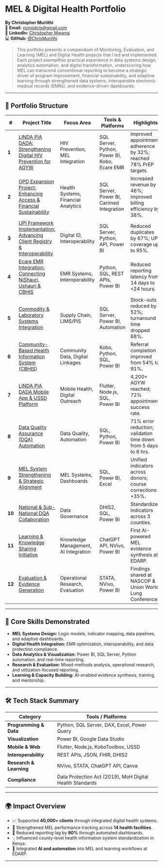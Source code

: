 # MEL & Digital Health Portfolio

**By Christopher Muriithi**  
📧 **Email:** [nomiskris@gmail.com](mailto:nomiskris@gmail.com)  
🔗 **LinkedIn:** [Christopher Mwangi](https://www.linkedin.com/in/christopher-mwangi-894265b0)  
💻 **GitHub:** [@ChrisMuriithi](https://github.com/ChrisMuriithi)

> This portfolio presents a compendium of Monitoring, Evaluation, and Learning (MEL) and Digital Health projects that I led and implemented. Each project exemplifies practical experience in data systems design, analytics automation, and digital transformation, underscoring how MEL can transcend conventional reporting to become a strategic driver of program improvement, financial sustainability, and adaptive learning through strengthened data systems, interoperable electronic medical records (EMRs), and evidence-driven dashboards.


<!-- Repo Title & Description for GitHub -->
<!-- Title: MEL & Digital Health Projects -->
<!-- Description: Portfolio showcasing Monitoring, Evaluation & Learning (MEL) systems, data analytics, and digital health transformation projects led in Nairobi, Kenya. -->


---

## 📂 Portfolio Structure

| # | Project Title | Focus Area | Tools & Platforms | Highlights |
|---|----------------|-------------|------------------|-------------|
| **1** | [LINDA PIA DADA: Strengthening Digital HIV Prevention for AGYW](./01_LINDA_PIA_DADA/README.md) | HIV Prevention, MEL Integration | SQL Server, Python, Power BI, Kobo, Ecare EMR | Improved appointment adherence by 32%; reached 78% PrEP targets. |
| **2** | [OPD Expansion Project: Enhancing Access & Financial Sustainability](./02_OPD_Expansion/README.md) | Health Systems, Financial Analytics | SQL Server, Power BI, Carimed Integration | Increased revenue by 46%; improved billing efficiency by 38%. |
| **3** | [UPI Framework Implementation: Advancing Client Registry & Interoperability](./03_UPI_Framework/README.md) | Digital ID, Interoperability | SQL Server, Python, API, Power BI | Reduced duplicates by 67%; UPI coverage up to 95%. |
| **4** | [Ecare EMR Integration: Connecting NiShauri, Ushauri & CBHIS](./04_Ecare_EMR_Integration/README.md) | EMR Systems, Interoperability | Python, SQL, REST APIs, Power BI | Reduced reporting latency from 14 days to <24 hours. |
| **5** | [Commodity & Laboratory Systems Integration](./05_Commodity_LIMS_Integration/README.md) | Supply Chain, LIMS/PIS | SQL Server, Power BI, Automation | Stock-outs reduced by 52%; turnaround time dropped 68%. |
| **6** | [Community-Based Health Information System (CBHIS)](./06_CBHIS_Project/README.md) | Community Data, Digital Linkages | Kobo, Python, SQL, Power BI | Referral completion improved from 54% to 91%. |
| **7** | [LINDA PIA DADA Mobile App & USSD Platform](./07_LINDA_PIA_DADA_App_USSD/README.md) | Mobile Health, Digital Outreach | Flutter, Node.js, SQL, Power BI | 4,200+ AGYW reached; 72% appointment success rate. |
| **8** | [Data Quality Assurance (DQA) Automation](./08_DQA_Automation/README.md) | Data Quality, Automation | SQL, Python, Power BI | 71% error reduction; validation time down from 5 days to 6 hrs. |
| **9** | [MEL System Strengthening & Strategic Alignment](./09_MEL_System_Strengthening/README.md) | MEL Systems, Dashboards | SQL, Power BI, Excel | Unified indicators across donors; course corrections +35%. |
| **10** | [National & Sub-National DQA Collaboration](./10_National_DQA_Collaboration/README.md) | Data Governance | DHIS2, SQL, Power BI | Standardized indicators across 3 counties. |
| **11** | [Learning & Knowledge Sharing Initiative](./11_Learning_Knowledge_Sharing/README.md) | Knowledge Management, AI Integration | ChatGPT API, NVivo, Power BI | First AI-powered MEL evidence synthesis at EDARP. |
| **12** | [Evaluation & Evidence Generation](./12_Evaluation_Evidence_Generation/README.md) | Operational Research, Evaluation | STATA, NVivo, Power BI | Findings shared at NASCOP & Union World Lung Conference. |

---

## 🧠 Core Skills Demonstrated
- **MEL Systems Design:** Logic models, indicator mapping, data pipelines, and adaptive dashboards.  
- **Digital Health Integration:** EMR optimization, interoperability, and data protection compliance.  
- **Data Analytics & Visualization:** Power BI, SQL Server, Python automation, and real-time reporting.  
- **Research & Evaluation:** Mixed-methods analysis, operational research, and utilization-focused reporting.  
- **Learning & Capacity Building:** AI-enabled evidence synthesis, training, and mentorship.  

---

## 🛠️ Tech Stack Summary
| Category | Tools / Platforms |
|-----------|------------------|
| **Programming & Data** | Python, SQL Server, DAX, Excel, Power Query |
| **Visualization** | Power BI, Google Data Studio |
| **Mobile & Web** | Flutter, Node.js, KoboToolbox, USSD |
| **Interoperability** | REST APIs, JSON, FHIR, DHIS2 |
| **Research & Learning** | NVivo, STATA, ChatGPT API, Canva |
| **Compliance** | Data Protection Act (2019), MoH Digital Health Standards |

---

## 🌍 Impact Overview
- 📈 Supported **40,000+ clients** through integrated digital health systems.  
- 🏥 Strengthened MEL performance tracking across **14 health facilities**.  
- 🔁 Reduced reporting lag by **80%** through automated dashboards.  
- 💡 Influenced county-level health information system standardization in Kenya.  
- 🧩 Integrated **AI and automation** into MEL and learning workflows at EDARP.  

---
